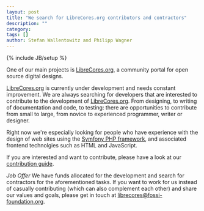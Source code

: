 ```yaml
---
layout: post
title: "We search for LibreCores.org contributors and contractors"
description: ""
category:
tags: []
author: Stefan Wallentowitz and Philipp Wagner
---
```

{% include JB/setup %}

One of our main projects is [LibreCores.org](https://librecores.org), a
community portal for open source digital designs.

[LibreCores.org](https://librecores.org) is currently under development
and needs constant improvement. We are always searching for developers
that are interested to contribute to the development of
[LibreCores.org](https://librecores.org). From designing, to writing of
documentation and code, to testing: there are opportunities to contribute from
small to large, from novice to experienced programmer, writer or designer.

Right now we're especially looking for people who have experience with the
design of web sites using the [Symfony PHP framework](http://symfony.com/),
and associated frontend technolgies such as HTML and JavaScript.

If you are interested and want to contribute, please have a look at our
[contribution guide](http://librecores-web.readthedocs.io/en/latest/contributing.html).

*Job Offer* We have funds allocated for the development and search for
 contractors for the aforementioned tasks. If you want to work for us
 instead of casually contributing (which can also complement each
 other) and share our values and goals, please get in touch at
 [librecores@fossi-foundation.org](mailto:librecores@fossi-foundation.org).
